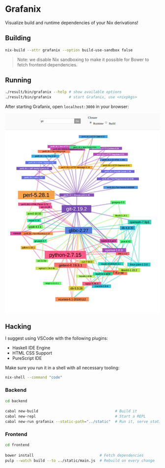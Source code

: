 # Grafanix

Visualize build and runtime dependencies of your Nix derivations!

## Building

```bash
nix-build --attr grafanix --option build-use-sandbox false
```

>Note: we disable Nix sandboxing to make it possible for Bower to fetch frontend dependencies.

## Running

```bash
./result/bin/grafanix --help # show available options
./result/bin/grafanix        # start Grafanix, use <nixpkgs>
```

After starting Grafanix, open `localhost:3000` in your browser:

![](grafanix.png)

## Hacking

I suggest using VSCode with the following plugins:

- Haskell IDE Engine
- HTML CSS Support
- PureScript IDE

Make sure you run it in a shell with all necessary tooling:

```bash
nix-shell --command "code"
```

### Backend

```bash
cd backend

cabal new-build                                   # Build it
cabal new-repl                                    # Start a REPL
cabal new-run grafanix --static-path="../static"  # Run it, serve static assets from project directory
```

### Frontend

```bash
cd frontend

bower install                              # Fetch dependencies
pulp --watch build --to ../static/main.js  # Rebuild on every change
```
